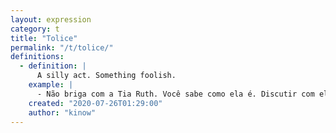 ```yaml
---
layout: expression
category: t
title: "Tolice"
permalink: "/t/tolice/"
definitions:
  - definition: |
      A silly act. Something foolish.
    example: |
      - Não briga com a Tia Ruth. Você sabe como ela é. Discutir com ela é **tolice**.
    created: "2020-07-26T01:29:00"
    author: "kinow"
---
```

